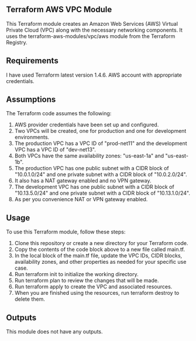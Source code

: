## Terraform AWS VPC Module
This Terraform module creates an Amazon Web Services (AWS) Virtual Private Cloud (VPC) along with the necessary networking components. It uses the terraform-aws-modules/vpc/aws module from the Terraform Registry.

## Requirements
I have used Terraform latest version 1.4.6.
AWS account with appropriate credentials.

## Assumptions
The Terraform code assumes the following:

1. AWS provider credentials have been set up and configured.
2. Two VPCs will be created, one for production and one for development environments.
3. The production VPC has a VPC ID of "prod-net11" and the development VPC has a VPC ID of "dev-net13".
4. Both VPCs have the same availability zones: "us-east-1a" and "us-east-1b".
5. The production VPC has one public subnet with a CIDR block of "10.0.1.0/24" and one private subnet with a CIDR block of "10.0.2.0/24". 
6. It also has a NAT gateway enabled and no VPN gateway.
7. The development VPC has one public subnet with a CIDR block of "10.13.5.0/24" and one private subnet with a CIDR block of "10.13.1.0/24". 
8. As per you convenience NAT or VPN gateway enabled.

## Usage
To use this Terraform module, follow these steps:

1. Clone this repository or create a new directory for your Terraform code.
2. Copy the contents of the code block above to a new file called main.tf.
3. In the local block of the main.tf file, update the VPC IDs, CIDR blocks, availability zones, and other properties as needed for your specific use case.
4. Run terraform init to initialize the working directory.
5. Run terraform plan to review the changes that will be made.
6. Run terraform apply to create the VPC and associated resources.
7. When you are finished using the resources, run terraform destroy to delete them.

## Outputs
This module does not have any outputs. 